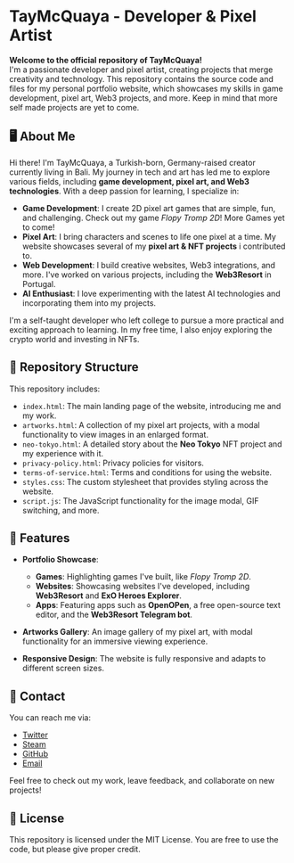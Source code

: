 # TayMcQuaya - Developer & Pixel Artist

**Welcome to the official repository of TayMcQuaya!**  
I'm a passionate developer and pixel artist, creating projects that merge creativity and technology. This repository contains the source code and files for my personal portfolio website, which showcases my skills in game development, pixel art, Web3 projects, and more. Keep in mind that more self made projects are yet to come.

## 🖥️ **About Me**

Hi there! I'm TayMcQuaya, a Turkish-born, Germany-raised creator currently living in Bali. My journey in tech and art has led me to explore various fields, including **game development, pixel art, and Web3 technologies**. With a deep passion for learning, I specialize in:

- **Game Development**: I create 2D pixel art games that are simple, fun, and challenging. Check out my game *Flopy Tromp 2D*! More Games yet to come!
- **Pixel Art**: I bring characters and scenes to life one pixel at a time. My website showcases several of my **pixel art & NFT projects** i contributed to.
- **Web Development**: I build creative websites, Web3 integrations, and more. I've worked on various projects, including the **Web3Resort** in Portugal.
- **AI Enthusiast**: I love experimenting with the latest AI technologies and incorporating them into my projects.

I'm a self-taught developer who left college to pursue a more practical and exciting approach to learning. In my free time, I also enjoy exploring the crypto world and investing in NFTs.

## 📂 **Repository Structure**

This repository includes:

- `index.html`: The main landing page of the website, introducing me and my work.
- `artworks.html`: A collection of my pixel art projects, with a modal functionality to view images in an enlarged format.
- `neo-tokyo.html`: A detailed story about the **Neo Tokyo** NFT project and my experience with it.
- `privacy-policy.html`: Privacy policies for visitors.
- `terms-of-service.html`: Terms and conditions for using the website.
- `styles.css`: The custom stylesheet that provides styling across the website.
- `script.js`: The JavaScript functionality for the image modal, GIF switching, and more.

## 🚀 **Features**

- **Portfolio Showcase**: 
  - **Games**: Highlighting games I've built, like *Flopy Tromp 2D*.
  - **Websites**: Showcasing websites I've developed, including **Web3Resort** and **ExO Heroes Explorer**.
  - **Apps**: Featuring apps such as **OpenOPen**, a free open-source text editor, and the **Web3Resort Telegram bot**.
  
- **Artworks Gallery**: An image gallery of my pixel art, with modal functionality for an immersive viewing experience.

- **Responsive Design**: The website is fully responsive and adapts to different screen sizes.

## 📧 **Contact**

You can reach me via:

- [Twitter](https://twitter.com/taymcquaya)
- [Steam](https://steamcommunity.com/id/TMCQ/)
- [GitHub](https://github.com/taymcquaya)
- [Email](mailto:taymcquaya@gmail.com)

Feel free to check out my work, leave feedback, and collaborate on new projects!

## 📝 **License**

This repository is licensed under the MIT License. You are free to use the code, but please give proper credit.
